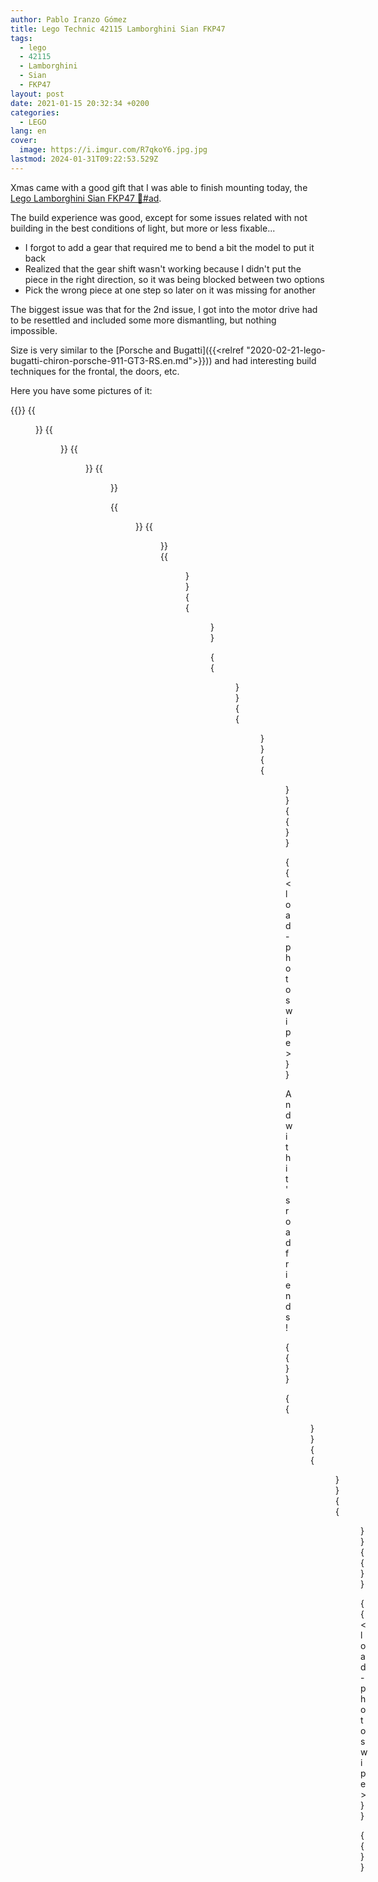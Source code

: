 ```yaml
---
author: Pablo Iranzo Gómez
title: Lego Technic 42115 Lamborghini Sian FKP47
tags:
  - lego
  - 42115
  - Lamborghini
  - Sian
  - FKP47
layout: post
date: 2021-01-15 20:32:34 +0200
categories:
  - LEGO
lang: en
cover:
  image: https://i.imgur.com/R7qkoY6.jpg.jpg
lastmod: 2024-01-31T09:22:53.529Z
---
```


Xmas came with a good gift that I was able to finish mounting today, the [Lego Lamborghini Sian FKP47 🛒#ad](https://www.amazon.es/dp/B0813RJRYC?tag=redken-21).

The build experience was good, except for some issues related with not building in the best conditions of light, but more or less fixable...

- I forgot to add a gear that required me to bend a bit the model to put it back
- Realized that the gear shift wasn't working because I didn't put the piece in the right direction, so it was being blocked between two options
- Pick the wrong piece at one step so later on it was missing for another

The biggest issue was that for the 2nd issue, I got into the motor drive had to be resettled and included some more dismantling, but nothing impossible.

Size is very similar to the [Porsche and Bugatti]({{<relref "2020-02-21-lego-bugatti-chiron-porsche-911-GT3-RS.en.md">}})) and had interesting build techniques for the frontal, the doors, etc.

Here you have some pictures of it:

{{<gallery>}}
{{<figure src="https://i.imgur.com/R7qkoY6t.jpg" link="https://i.imgur.com/R7qkoY6.jpg.jpg" alt="" >}}
{{<figure src="https://i.imgur.com/keSbjHSt.jpg" link="https://i.imgur.com/keSbjHS.jpg.jpg" alt="" >}}
{{<figure src="https://i.imgur.com/9uteyYMt.jpg" link="https://i.imgur.com/9uteyYM.jpg.jpg" alt="" >}}
{{<figure src="https://i.imgur.com/8sBNlg2t.jpg" link="https://i.imgur.com/8sBNlg2.jpg.jpg" alt="" >}}

{{<figure src="https://i.imgur.com/8sBNlg2t.jpg" link="https://i.imgur.com/8sBNlg2.jpg.jpg" alt="" >}}
{{<figure src="https://i.imgur.com/Izwo3kqt.jpg" link="https://i.imgur.com/Izwo3kq.jpg.jpg" alt="" >}}
{{<figure src="https://i.imgur.com/W3jmFp5t.jpg" link="https://i.imgur.com/W3jmFp5.jpg.jpg" alt="" >}}
{{<figure src="https://i.imgur.com/8Mgl4XJt.jpg" link="https://i.imgur.com/8Mgl4XJ.jpg.jpg" alt="" >}}

{{<figure src="https://i.imgur.com/teyeNgCt.jpg" link="https://i.imgur.com/teyeNgC.jpg.jpg" alt="" >}}
{{<figure src="https://i.imgur.com/S5sfTADt.jpg" link="https://i.imgur.com/S5sfTAD.jpg.jpg" alt="" >}}
{{<figure src="https://i.imgur.com/sgccrObt.jpg" link="https://i.imgur.com/sgccrOb.jpg.jpg" alt="" >}}
{{</gallery>}}

{{< load-photoswipe >}}

And with it's road friends!

{{<gallery>}}

{{<figure src="https://i.imgur.com/FUasCtet.jpg" link="https://i.imgur.com/FUasCte.jpg.jpg" alt="" >}}
{{<figure src="https://i.imgur.com/Erk9hk5t.jpg" link="https://i.imgur.com/Erk9hk5.jpg.jpg" alt="" >}}
{{<figure src="https://i.imgur.com/Mrh7SXzt.jpg" link="https://i.imgur.com/Mrh7SXz.jpg.jpg" alt="" >}}
{{</gallery>}}

{{< load-photoswipe >}}

</div>

{{<enjoy>}}
